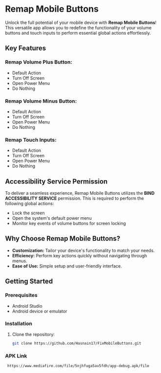 # Remap Mobile Buttons

Unlock the full potential of your mobile device with **Remap Mobile Buttons**! This versatile app allows you to redefine the functionality of your volume buttons and touch inputs to perform essential global actions effortlessly.

## Key Features

### Remap Volume Plus Button:
- Default Action
- Turn Off Screen
- Open Power Menu
- Do Nothing

### Remap Volume Minus Button:
- Default Action
- Turn Off Screen
- Open Power Menu
- Do Nothing

### Remap Touch Inputs:
- Default Action
- Turn Off Screen
- Open Power Menu
- Do Nothing

## Accessibility Service Permission
To deliver a seamless experience, Remap Mobile Buttons utilizes the **BIND ACCESSIBILITY SERVICE** permission. This is required to perform the following global actions:
- Lock the screen
- Open the system's default power menu
- Monitor key events of volume buttons for screen locking

## Why Choose Remap Mobile Buttons?
- **Customization:** Tailor your device's functionality to match your needs.
- **Efficiency:** Perform key actions quickly without navigating through menus.
- **Ease of Use:** Simple setup and user-friendly interface.

## Getting Started

### Prerequisites
- Android Studio
- Android device or emulator

### Installation
1. Clone the repository:
   ```bash
   git clone https://github.com/Hasnain17/FixMobileButtons.git

### APK Link
     https://www.mediafire.com/file/5njhfuga5av5fdh/app-debug.apk/file
